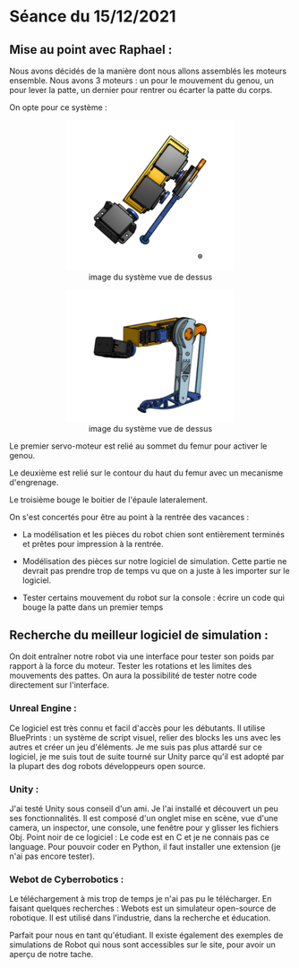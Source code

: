 # Séance du 15/12/2021

## Mise au point avec Raphael :

Nous avons décidés de la manière dont nous allons assemblés les moteurs ensemble. Nous avons 3 moteurs : un pour le mouvement du genou, un pour lever la patte, un dernier pour rentrer ou écarter la patte du corps. 

On opte pour ce système :

<figure align="center">
  <img src="vue_de_dessus patte onshape.PNG" width="300" title="image du système vue de dessus"/>
  <figcaption>image du système vue de dessus</figcaption>
</figure>

<figure align="center">
  <img src="vue_de_cote patte onshape.PNG" width="300" title="image du système vue de cote"/>
  <figcaption>image du système vue de dessus</figcaption>
</figure>

Le premier servo-moteur est relié au sommet du femur pour activer le genou.

Le deuxième est relié sur le contour du haut du femur avec un mecanisme d'engrenage.

Le troisième bouge le boitier de l'épaule lateralement.


On s'est concertés pour être au point à la rentrée des vacances :

- La modélisation et les pièces du robot chien sont entièrement terminés et prêtes pour impression à la rentrée.

- Modélisation des pièces sur notre logiciel de simulation. Cette partie ne devrait pas prendre trop de temps vu que on a juste à les importer sur le logiciel.

- Tester certains mouvement du robot sur la console : écrire un code qui bouge la patte dans un premier temps

## Recherche du meilleur logiciel de simulation :

On doit entraîner notre robot via une interface pour tester son poids par rapport à la force du moteur. Tester les rotations et les limites des mouvements des pattes. On aura la possibilité de tester notre code directement sur l'interface.

### Unreal Engine :

Ce logiciel est très connu et facil d'accès pour les débutants. Il utilise BluePrints : un système de script visuel, relier des blocks les uns avec les autres et créer un jeu d'éléments. Je me suis pas plus attardé sur ce logiciel, je me suis tout de suite tourné sur Unity parce qu'il est adopté par la plupart des dog robots développeurs open source.

### Unity :

J'ai testé Unity sous conseil d'un ami. Je l'ai installé et découvert un peu ses fonctionnalités. Il est composé d'un onglet mise en scène, vue d'une camera, un inspector, une console, une fenêtre pour y glisser les fichiers Obj. Point noir de ce logiciel : Le code est en C et je ne connais pas ce language. Pour pouvoir coder en Python, il faut installer une extension (je n'ai pas encore tester).

### Webot de Cyberrobotics :

Le téléchargement à mis trop de temps je n'ai pas pu le télécharger. En faisant quelques recherches : Webots est un simulateur open-source de robotique. Il est utilisé dans l'industrie, dans la recherche et éducation.

Parfait pour nous en tant qu'étudiant. Il existe également des exemples de simulations de Robot qui nous sont accessibles sur le site, pour avoir un aperçu de notre tache.

